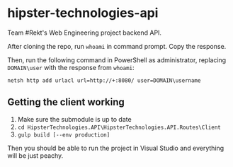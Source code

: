 # hipster-technologies-api
Team #Rekt's Web Engineering project backend API.

After cloning the repo, run `whoami` in command prompt. Copy the response.

Then, run the following command in PowerShell as administrator, replacing `DOMAIN\user` with the response from `whoami`:
```
netsh http add urlacl url=http://+:8080/ user=DOMAIN\username
```

## Getting the client working

1. Make sure the submodule is up to date
2. `cd HipsterTechnologies.API\HipsterTechnologies.API.Routes\Client`
3. `gulp build [--env production]`

Then you should be able to run the project in Visual Studio and everything will be just peachy.
